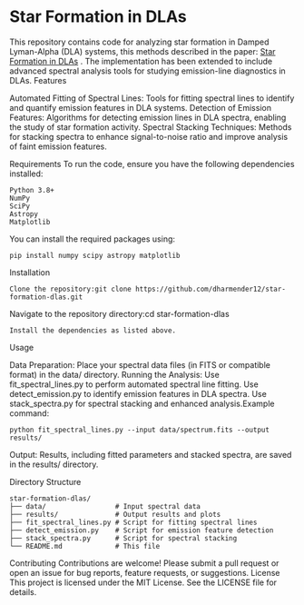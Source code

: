 # Star Formation in DLAs

This repository contains code for analyzing star formation in Damped Lyman-Alpha (DLA) systems, this methods described in the paper: [Star Formation in DLAs](https://doi.org/10.1051/0004-6361/202452542)
. The implementation has been extended to include advanced spectral analysis tools for studying emission-line diagnostics in DLAs.
Features

Automated Fitting of Spectral Lines: Tools for fitting spectral lines to identify and quantify emission features in DLA systems.
Detection of Emission Features: Algorithms for detecting emission lines in DLA spectra, enabling the study of star formation activity.
Spectral Stacking Techniques: Methods for stacking spectra to enhance signal-to-noise ratio and improve analysis of faint emission features.

Requirements
To run the code, ensure you have the following dependencies installed:
```
Python 3.8+
NumPy
SciPy
Astropy
Matplotlib
```
You can install the required packages using:
```
pip install numpy scipy astropy matplotlib
```
Installation
```
Clone the repository:git clone https://github.com/dharmender12/star-formation-dlas.git
```

Navigate to the repository directory:cd star-formation-dlas

```
Install the dependencies as listed above.
```
Usage

Data Preparation: Place your spectral data files (in FITS or compatible format) in the data/ directory.
Running the Analysis:
Use fit_spectral_lines.py to perform automated spectral line fitting.
Use detect_emission.py to identify emission features in DLA spectra.
Use stack_spectra.py for spectral stacking and enhanced analysis.Example command:
```
python fit_spectral_lines.py --input data/spectrum.fits --output results/
```

Output: Results, including fitted parameters and stacked spectra, are saved in the results/ directory.

Directory Structure
```
star-formation-dlas/
├── data/                 # Input spectral data
├── results/              # Output results and plots
├── fit_spectral_lines.py # Script for fitting spectral lines
├── detect_emission.py    # Script for emission feature detection
├── stack_spectra.py      # Script for spectral stacking
└── README.md             # This file
```
Contributing
Contributions are welcome! Please submit a pull request or open an issue for bug reports, feature requests, or suggestions.
License
This project is licensed under the MIT License. See the LICENSE file for details.
